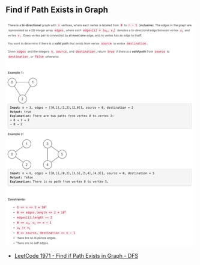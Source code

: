 ## Find if Path Exists in Graph
![](img/2022-09-25-14-25-54.png)

- [LeetCode 1971 - Find if Path Exists in Graph - DFS](Graph/pathExists.md)